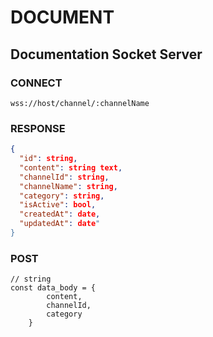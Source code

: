 # DOCUMENT

## Documentation Socket Server

### CONNECT

`wss://host/channel/:channelName`

### RESPONSE

```json
{
  "id": string,
  "content": string text,
  "channelId": string,
  "channelName": string,
  "category": string,
  "isActive": bool,
  "createdAt": date,
  "updatedAt": date"
}
```

### POST 

```
// string
const data_body = {
        content,
        channelId,
        category
    }
```